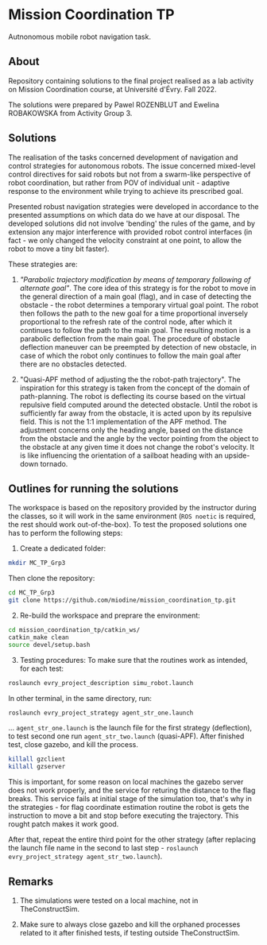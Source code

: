 # Mission Coordination TP
Autnonomous mobile robot navigation task. 

## About
Repository containing solutions to the final project realised as a lab activity on Mission Coordination course, at Université d'Évry. Fall 2022. 

The solutions were prepared by Pawel ROZENBLUT and Ewelina ROBAKOWSKA from Activity Group 3. 

## Solutions

The realisation of the tasks concerned development of navigation and control strategies for autonomous robots. The issue concerned mixed-level control directives for said robots but not from a swarm-like perspective of robot coordination, but rather from POV of individual unit - adaptive response to the environment while trying to achieve its prescribed goal. 

Presented robust navigation strategies were developed in accordance to the presented assumptions on which data do we have at our disposal. The developed solutions did not involve 'bending' the rules of the game, and by extension any major interference with provided robot control interfaces (in fact - we only changed the velocity constraint at one point, to allow the robot to move a tiny bit faster).

These strategies are: 
1. *"Parabolic trajectory modification by means of temporary following of alternate goal"*. The core idea of this strategy is for the robot to move in the general direction of a main goal (flag), and in case of detecting the obstacle - the robot determines a temporary virtual goal point. The robot then follows the path to the new goal for a time proportional inversely proportional to the refresh rate of the control node, after which it continues to follow the path to the main goal. The resulting motion is a parabolic deflection from the main goal. The procedure of obstacle deflection maneuver can be preempted by detection of new obstacle, in case of which the robot only continues to follow the main goal after there are no obstacles detected. 

2. "Quasi-APF method of adjusting the the robot-path trajectory". The inspiration for this strategy is taken from the concept of the domain of path-planning. The robot is deflecting its course based on the virtual repulsive field computed around the detected obstacle. Until the robot is sufficiently far away from the obstacle, it is acted upon by its repulsive field. This is not the 1:1 implementation of the APF method. The adjustment concerns only the heading angle, based on the distance from the obstacle and the angle by the vector pointing from the object to the obstacle at any given time it does not change the robot's velocity. It is like influencing the orientation of a sailboat heading with an upside-down tornado. 

## Outlines for running the solutions
The workspace is based on the repository provided by the instructor during the classes, so it will work in the same environment (`ROS noetic` is required, the rest should work out-of-the-box). To test the proposed solutions one has to perform the following steps:

1. Create a dedicated folder:
```bash
mkdir MC_TP_Grp3
```
Then clone the repository:

```bash
cd MC_TP_Grp3
git clone https://github.com/miodine/mission_coordination_tp.git
```
2. Re-build the workspace and preprare the environment: 
```bash 
cd mission_coordination_tp/catkin_ws/
catkin_make clean
source devel/setup.bash
```
3. Testing procedures: 
To make sure that the routines work as intended, for each test: 
```bash 
roslaunch evry_project_description simu_robot.launch 
```
In other terminal, in the same directory, run:
```bash
roslaunch evry_project_strategy agent_str_one.launch
```
... `agent_str_one.launch` is the launch file for the first strategy (deflection), to test second one run `agent_str_two.launch` (quasi-APF). After finished test, close gazebo, and kill the process.
```bash 
killall gzclient
killall gzserver
```
This is important, for some reason on local machines the gazebo server does not work properly, and the service for returing the distance to the flag breaks. This service fails at initial stage of the simulation too, that's why in the strategies - for flag coordinate estimation routine the robot is gets the instruction to move a bit and stop before executing the trajectory. This rought patch makes it work good.

After that, repeat the entire third point  for the other strategy (after replacing the launch file name in the second to last step -  `roslaunch evry_project_strategy agent_str_two.launch`).

## Remarks 
1. The simulations were tested on a local machine, not in TheConstructSim. 

2. Make sure to always close gazebo and kill the orphaned processes related to it after finished tests, if testing outside TheConstructSim. 

